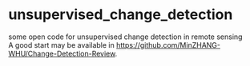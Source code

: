 # unsupervised_change_detection
some open code for unsupervised change detection in remote sensing   
A good start may be available in https://github.com/MinZHANG-WHU/Change-Detection-Review.
